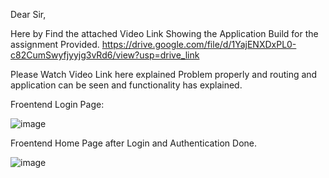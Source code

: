 Dear Sir,


Here by Find the attached Video Link Showing the Application Build for the assignment Provided. 
https://drive.google.com/file/d/1YajENXDxPL0-c82CumSwyfjyyjg3vRd6/view?usp=drive_link 

Please Watch Video Link  here explained Problem properly and routing and application can be seen and functionality has explained.

Froentend Login Page: 

![image](https://github.com/user-attachments/assets/48d38805-d94a-45b9-bde4-99128c2cb1a9)


Froentend Home Page after Login and Authentication Done.

 ![image](https://github.com/user-attachments/assets/a2090532-1100-4d6c-b49a-cf733d86b0d6)



 


